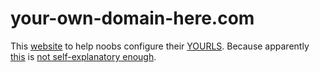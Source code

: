 # your-own-domain-here.com

This [website](http://your-mom-.com/) to help noobs configure their [YOURLS](https://yourls.org/). Because apparently [this](https://github.com/YOURLS/YOURLS/blob/1.7.2/user/config-sample.php#L35) is [not self-explanatory enough](https://cloud.githubusercontent.com/assets/223647/25923070/1ce0814a-35dc-11e7-9a3f-9223a745bdb2.png).
